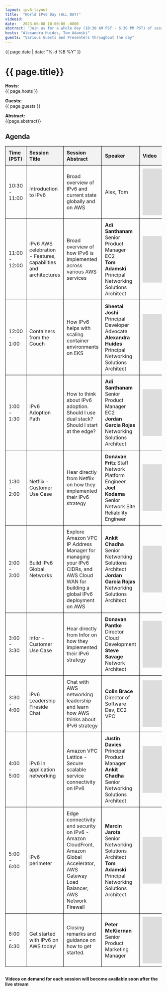 ```yaml
---
layout: ipv6-layout
title:  "World IPv6 Day (ALL DAY)"
videoid: 
date:   2023-06-08 10:00:00 -0800
abstract: "Join us for a whole day (10:30 AM PST - 6:30 PM PST) of sessions highlighting IPv6 within AWS networking. We'll have a mix of fireside chats, white boarding, hands-on demonstrations and presentations"
hosts: "Alexandra Huides, Tom Adamski"
guests: "Various Guests and Presenters throughout the day"
---
```


{{ page.date | date: "%-d %B %Y" }}

<h1> {{ page.title}} </h1>

<p><b> Hosts: </b> <br> {{ page.hosts }}  </p>
<p><b> Guests: </b> <br> {{ page.guests }}  </p>
<p> <b> Abstract: </b> <br> {{page.abstract}} </p>

<style>
  table {
    border-collapse: collapse;
    width: 100%;
    margin-bottom: 30px;
  }
  
  th, td {
    border: 1px solid black;
    padding: 10px;
    text-align: left;
  }
  
  th {
    background-color: #f2f2f2;
  }
</style>

<h2> Agenda </h2>

<table>
  <thead>
    <tr>
      <th style="width: 10%;">Time (PST)</th>
      <th style="width: 20%;">Session Title</th>
      <th style="width: 35%;">Session Abstract</th>
      <th style="width: 15%;">Speaker</th>
      <th style="width: 20%;">Video</th>
    </tr>
  </thead>
  <tbody>
    <tr>
      <td>10:30 - 11:00</td>
      <td>Introduction to IPv6</td>
      <td>Broad overview of IPv6 and current state globally and on AWS</td>
      <td>Alex, Tom</td>
      <td><iframe src="https://player.twitch.tv/?channel=aws&parent=www.theroutingloop.net&parent=127.0.0.1&autoplay=false" frameborder="0" allowfullscreen="true"></iframe></td>
    </tr>
    <tr>
      <td>11:00 - 12:00</td>
      <td>IPv6 AWS celebration - Features, capabilities and architectures</td>
      <td>Broad overview of how IPv6 is implemented across various AWS services</td>
      <td><b>Adi Santhanam </b> Senior Product Manager EC2<br> <b>Tom Adamski </b> Principal Networking Solutions Architect </td>
      <td><iframe src="https://player.twitch.tv/?channel=aws&parent=www.theroutingloop.net&parent=127.0.0.1&autoplay=false" frameborder="0" allowfullscreen="true"></iframe></td>
    </tr>
    <tr>
      <td>12:00 - 1:00</td>
      <td>Containers from the Couch</td>
      <td>How IPv6 helps with scaling container environments on EKS </td>
      <td><b>Sheetal Joshi </b> Principal Developer Advocate<br><b>Alexandra Huides </b> Principal Networking Solutions Architect </td>
      <td><iframe src="https://player.twitch.tv/?channel=aws&parent=www.theroutingloop.net&parent=127.0.0.1&autoplay=false" frameborder="0" allowfullscreen="true"></iframe></td>
    </tr>
    <tr>
      <td>1:00 - 1:30</td>
      <td>IPv6 Adoption Path</td>
      <td>How to think about IPv6 adoption. Should I use dual stack? Should I start at the edge?</td>
      <td><b>Adi Santhanam </b> Senior Product Manager EC2<br> <b>Jordan Garcia Rojas </b> Networking Solutions Architect </td>
      <td><iframe src="https://player.twitch.tv/?channel=aws&parent=www.theroutingloop.net&parent=127.0.0.1&autoplay=false" frameborder="0" allowfullscreen="true"></iframe></td>
    </tr>
    <tr>
      <td>1:30 - 2:00</td>
      <td>Netflix - Customer Use Case</td>
      <td>Hear directly from Netflix on how they implemented their IPv6 strategy </td>
      <td><b>Donavan Fritz </b>  Staff Network Platform Engineer<br> <b>Joel Kodama </b>  Senior Network Site Reliability Engineer </td>
      <td><iframe src="https://player.twitch.tv/?channel=aws&parent=www.theroutingloop.net&parent=127.0.0.1&autoplay=false" frameborder="0" allowfullscreen="true"></iframe></td>
    </tr>
    <tr>
      <td>2:00 - 3:00</td>
      <td>Build IPv6 Global Networks</td>
      <td>Explore Amazon VPC IP Address Manager for managing your IPv6 CIDRs, and AWS Cloud WAN for building a global IPv6 deployment on AWS </td>
      <td><b>Ankit Chadha </b> Senior Networking Solutions Architect<br> <b>Jordan Garcia Rojas </b> Networking Solutions Architect  </td>
      <td><iframe src="https://player.twitch.tv/?channel=aws&parent=www.theroutingloop.net&parent=127.0.0.1&autoplay=false" frameborder="0" allowfullscreen="true"></iframe></td>
    </tr>
    <tr>
      <td>3:00 - 3:30</td>
      <td>Infor - Customer Use Case</td>
      <td>Hear directly from Infor on how they implemented their IPv6 strategy </td>
      <td><b>Donavan Pantke </b> Director Cloud Development <br> <b>Steve Savage </b> Network Architect </td>
      <td><iframe src="https://player.twitch.tv/?channel=aws&parent=www.theroutingloop.net&parent=127.0.0.1&autoplay=false" frameborder="0" allowfullscreen="true"></iframe></td>
    </tr>
    <tr>
      <td>3:30 - 4:00</td>
      <td>IPv6 Leadership Fireside Chat</td>
      <td>Chat with AWS networking leadership and learn how AWS thinks about IPv6 strategy </td>
      <td><b>Colin Brace</b> Director of Software Dev, EC2 VPC</td>
      <td><iframe src="https://player.twitch.tv/?channel=aws&parent=www.theroutingloop.net&parent=127.0.0.1&autoplay=false" frameborder="0" allowfullscreen="true"></iframe></td>
    </tr>
    <tr>
      <td>4:00 - 5:00</td>
      <td>IPv6 in application networking </td>
      <td> Amazon VPC Lattice - Secure scalable service connectivity on IPv6 </td>
      <td><b>Justin Davies </b> Principal Product Manager<br> <b>Ankit Chadha </b> Senior Networking Solutions Architect </td>
      <td><iframe src="https://player.twitch.tv/?channel=aws&parent=www.theroutingloop.net&parent=127.0.0.1&autoplay=false" frameborder="0" allowfullscreen="true"></iframe></td>
    </tr>
    <tr>
      <td>5:00 - 6:00</td>
      <td>IPv6 perimeter </td>
      <td> Edge connectivity and security on IPv6 - Amazon CloudFront, Amazon Global Accelerator, AWS Gateway Load Balancer, AWS Network Firewall </td>
      <td><b>Marcin Jarota </b> Senior Networking Solutions Architect <br> <b>Tom Adamski </b> Principal Networking Solutions Architect </td>
      <td><iframe src="https://player.twitch.tv/?channel=aws&parent=www.theroutingloop.net&parent=127.0.0.1&autoplay=false" frameborder="0" allowfullscreen="true"></iframe></td>
    </tr>
    <tr>
      <td>6:00 - 6:30</td>
      <td>Get started with IPv6 on AWS today!</td>
      <td> Closing remarks and guidance on how to get started. </td>
      <td><b>Peter McKiernan </b> Senior Product Marketing Manager </td>
      <td><iframe src="https://player.twitch.tv/?channel=aws&parent=www.theroutingloop.net&parent=127.0.0.1&autoplay=false" frameborder="0" allowfullscreen="true"></iframe></td>
    </tr>
  </tbody>
</table>

<b> Videos on demand for each session will become available soon after the live stream </b>
